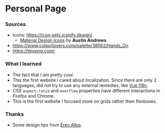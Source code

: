# Personal Page

### Sources
- Icons: https://icon-sets.iconify.design/
    - [Material Design Icons](https://materialdesignicons.com/) by **Austin Andrews**.
- https://www.colourlovers.com/palette/38562/Hands_On
- https://tinypng.com/

### What I learned
- The fact that *I am pretty cool*.
- This the first website I cared about localization. Since there are only 2 languages, did not try to use any external remedies, like [Vue I18n](https://kazupon.github.io/vue-i18n/).
- *CSS* `aspect-ratio` and `overflow` properties have different interactions in Firefox and Chrome.
- This is the first website I focused more on grids rather than flexboxes.

### Thanks
- Some design tips from [Eren Alkış](https://www.youtube.com/erenalkis).